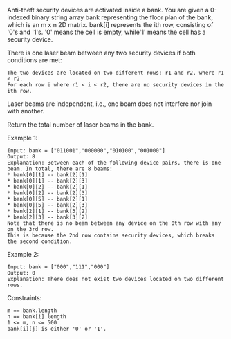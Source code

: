 Anti-theft security devices are activated inside a bank. You are given a 0-indexed binary string array bank representing the floor plan of the bank, which is an m x n 2D matrix. bank[i] represents the ith row, consisting of '0's and '1's. '0' means the cell is empty, while'1' means the cell has a security device.

There is one laser beam between any two security devices if both conditions are met:

    The two devices are located on two different rows: r1 and r2, where r1 < r2.
    For each row i where r1 < i < r2, there are no security devices in the ith row.

Laser beams are independent, i.e., one beam does not interfere nor join with another.

Return the total number of laser beams in the bank.

Example 1:

    Input: bank = ["011001","000000","010100","001000"]
    Output: 8
    Explanation: Between each of the following device pairs, there is one beam. In total, there are 8 beams:
    * bank[0][1] -- bank[2][1]
    * bank[0][1] -- bank[2][3]
    * bank[0][2] -- bank[2][1]
    * bank[0][2] -- bank[2][3]
    * bank[0][5] -- bank[2][1]
    * bank[0][5] -- bank[2][3]
    * bank[2][1] -- bank[3][2]
    * bank[2][3] -- bank[3][2]
    Note that there is no beam between any device on the 0th row with any on the 3rd row.
    This is because the 2nd row contains security devices, which breaks the second condition.

Example 2:

    Input: bank = ["000","111","000"]
    Output: 0
    Explanation: There does not exist two devices located on two different rows.

Constraints:

    m == bank.length
    n == bank[i].length
    1 <= m, n <= 500
    bank[i][j] is either '0' or '1'.
